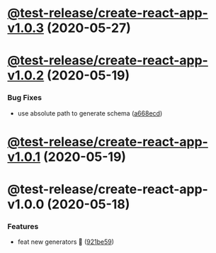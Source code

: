 # [@test-release/create-react-app-v1.0.3](https://github.com/developer239/test-release/compare/@test-release/create-react-app-v1.0.2...@test-release/create-react-app-v1.0.3) (2020-05-27)

# [@test-release/create-react-app-v1.0.2](https://github.com/developer239/test-release/compare/@test-release/create-react-app-v1.0.1...@test-release/create-react-app-v1.0.2) (2020-05-19)


### Bug Fixes

* use absolute path to generate schema ([a668ecd](https://github.com/developer239/test-release/commit/a668ecd22b62acfa1ad57c7bcac4e00e412b32bc))

# [@test-release/create-react-app-v1.0.1](https://github.com/developer239/test-release/compare/@test-release/create-react-app-v1.0.0...@test-release/create-react-app-v1.0.1) (2020-05-19)

# @test-release/create-react-app-v1.0.0 (2020-05-18)


### Features

* feat new generators 🚀 ([921be59](https://github.com/developer239/test-release/commit/921be594daa33c441152bedeadd92f62c386b32a))
